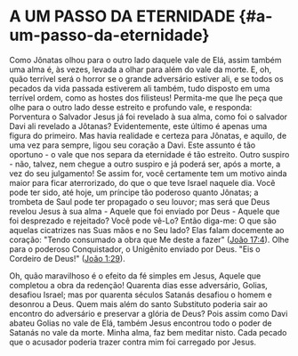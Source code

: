 # A UM PASSO DA ETERNIDADE {#a-um-passo-da-eternidade}

Como Jônatas olhou para o outro lado daquele vale de Elá, assim também uma alma é, às vezes, levada a olhar para além do vale da morte. E, oh, quão terrível será o horror se o grande adversário estiver ali, e se todos os pecados da vida passada estiverem ali também, tudo disposto em uma terrível ordem, como as hostes dos filisteus! Permita-me que lhe peça que olhe para o outro lado desse estreito e profundo vale, e responda: Porventura o Salvador Jesus já foi revelado à sua alma, como foi o salvador Davi ali revelado a Jôtanas? Evidentemente, este último é apenas uma figura do primeiro. Mas havia realidade e certeza para Jônatas, e aquilo, de uma vez para sempre, ligou seu coração a Davi. Este assunto é tão oportuno - o vale que nos separa da eternidade é tão estreito. Outro suspiro - não, talvez, nem chegue a outro suspiro e já poderá ser, após a morte, a vez do seu julgamento! Se assim for, você certamente tem um motivo ainda maior para ficar aterrorizado, do que o que teve Israel naquele dia. Você pode ter sido, até hoje, um príncipe tão poderoso quanto Jônatas; a trombeta de Saul pode ter propagado o seu louvor; mas será que Deus revelou Jesus à sua alma - Aquele que foi enviado por Deus - Aquele que foi desprezado e rejeitado? Você pode vê-Lo? Então diga-me: O que são aquelas cicatrizes nas Suas mãos e no Seu lado? Elas falam docemente ao coração: &quot;Tendo consumado a obra que Me deste a fazer&quot; ([João 17:4](http://bibliaonline.com.br/acf/jo/17/4)). Olhe para o poderoso Conquistador, o Unigênito enviado por Deus. &quot;Eis o Cordeiro de Deus!&quot; ([João 1:29](http://bibliaonline.com.br/acf/jo/1/29)).

Oh, quão maravilhoso é o efeito da fé simples em Jesus, Aquele que completou a obra da redenção! Quarenta dias esse adversário, Golias, desafiou Israel; mas por quarenta séculos Satanás desafiou o homem e desonrou a Deus. Quem mais além do santo Substituto poderia sair ao encontro do adversário e preservar a glória de Deus? Pois assim como Davi abateu Golias no vale de Elá, também Jesus encontrou todo o poder de Satanás no vale da morte. Minha alma, faz bem meditar nisto. Cada pecado que o acusador poderia trazer contra mim foi carregado por Jesus.